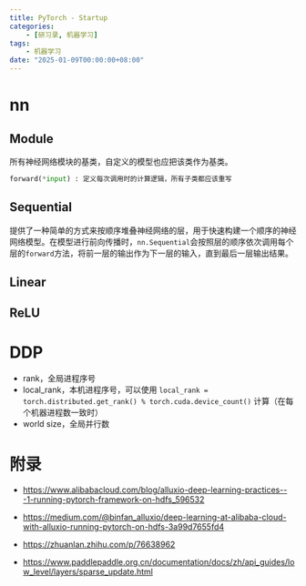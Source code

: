 ```yaml
---
title: PyTorch - Startup
categories: 
    - [研习录, 机器学习]
tags:
    - 机器学习
date: "2025-01-09T00:00:00+08:00"
---
```


# nn

## Module

所有神经网络模块的基类，自定义的模型也应把该类作为基类。

```python
forward(*input) : 定义每次调用时的计算逻辑，所有子类都应该重写
```

## Sequential

提供了一种简单的方式来按顺序堆叠神经网络的层，用于快速构建一个顺序的神经网络模型。在模型进行前向传播时，`nn.Sequential`会按照层的顺序依次调用每个层的`forward`方法，将前一层的输出作为下一层的输入，直到最后一层输出结果。

## Linear

## ReLU

# DDP

- rank，全局进程序号
- local_rank，本机进程序号，可以使用 `local_rank = torch.distributed.get_rank() % torch.cuda.device_count()` 计算（在每个机器进程数一致时）
- world size，全局并行数

# 附录

- https://www.alibabacloud.com/blog/alluxio-deep-learning-practices---1-running-pytorch-framework-on-hdfs_596532

- https://medium.com/@binfan_alluxio/deep-learning-at-alibaba-cloud-with-alluxio-running-pytorch-on-hdfs-3a99d7655fd4
- https://zhuanlan.zhihu.com/p/76638962
- https://www.paddlepaddle.org.cn/documentation/docs/zh/api_guides/low_level/layers/sparse_update.html
